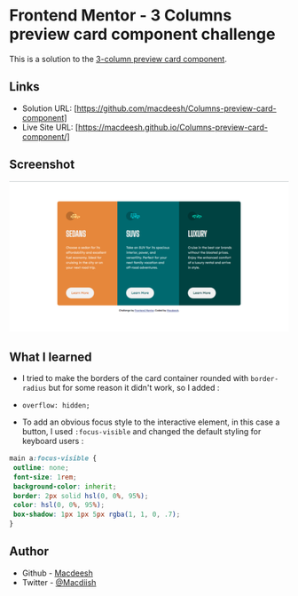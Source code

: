 # Frontend Mentor - 3 Columns preview card component challenge

This is a solution to the [3-column preview card component](https://www.frontendmentor.io/challenges/3column-preview-card-component-pH92eAR2-). 

## Links

- Solution URL: [https://github.com/macdeesh/Columns-preview-card-component]
- Live Site URL: [https://macdeesh.github.io/Columns-preview-card-component/]

## Screenshot

![](./ScreenShot.png)


## What I learned

- I tried to make the borders of the card container rounded with ```border-radius``` but for some reason it didn't work, so I added :
- ```overflow: hidden;```


- To add an obvious focus style to the interactive element, in this case a button, I used ```:focus-visible```  and changed the default styling for keyboard users :


 ```css
 main a:focus-visible {
  outline: none;
  font-size: 1rem;
  background-color: inherit;
  border: 2px solid hsl(0, 0%, 95%);
  color: hsl(0, 0%, 95%);
  box-shadow: 1px 1px 5px rgba(1, 1, 0, .7);
 }
   ```
   
## Author

 - Github - [Macdeesh](https://github.com/macdeesh)
 - Twitter - [@Macdiish](https://twitter.com/Macdiish)
